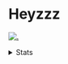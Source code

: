 # Heyzzz  

[![.](https://skillicons.dev/icons?i=js,java)](https://skillicons.dev)  

<details>
<summary>Stats</summary
<!--START_SECTION:waka-->

```txt
JavaScript   43 mins         ████████████▒░░░░░░░░░░░░   48.83 %
TypeScript   35 mins         ██████████░░░░░░░░░░░░░░░   39.63 %
JSON         6 mins          █▓░░░░░░░░░░░░░░░░░░░░░░░   06.73 %
CSS          4 mins          █▒░░░░░░░░░░░░░░░░░░░░░░░   04.79 %
HTML         0 secs          ░░░░░░░░░░░░░░░░░░░░░░░░░   00.02 %
```

<!--END_SECTION:waka-->
</details>
